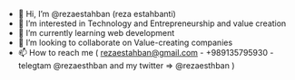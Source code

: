 - 👋 Hi, I’m @rezaestahban (reza estahbanti)
- 👀 I’m interested in Technology and Entrepreneurship and value creation
- 🌱 I’m currently learning web development
- 💞️ I’m looking to collaborate on Value-creating companies
- 📫 How to reach me ( rezaestahban@gmail.com - +989135795930 - telegtam @rezaesthban and my twitter => @rezaesthban )
